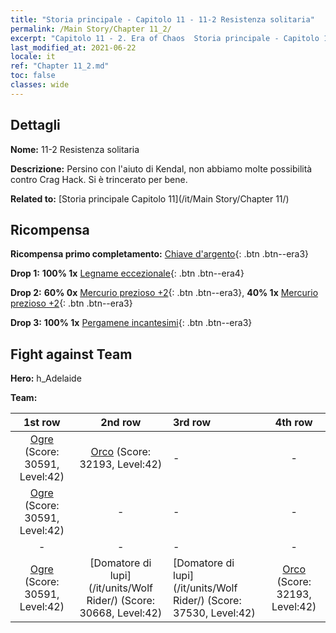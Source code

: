 ```yaml
---
title: "Storia principale - Capitolo 11 - 11-2 Resistenza solitaria"
permalink: /Main Story/Chapter 11_2/
excerpt: "Capitolo 11 - 2. Era of Chaos  Storia principale - Capitolo 11_2. 11-2 Resistenza solitaria"
last_modified_at: 2021-06-22
locale: it
ref: "Chapter 11_2.md"
toc: false
classes: wide
---
```


## Dettagli

 **Nome:** 11-2 Resistenza solitaria

 **Descrizione:** Persino con l'aiuto di Kendal, non abbiamo molte possibilità contro Crag Hack. Si è trincerato per bene.

 **Related to:** [Storia principale Capitolo 11](/it/Main Story/Chapter 11/)

## Ricompensa

 **Ricompensa primo completamento:** [Chiave d'argento](/ItemsIT/con_693/){: .btn .btn--era3}

 **Drop 1:** **100% 1x** [Legname eccezionale](/ItemsIT/mat_34/){: .btn .btn--era4}

 **Drop 2:** **60% 0x** [Mercurio prezioso +2](/ItemsIT/mat_28/){: .btn .btn--era3}, **40% 1x** [Mercurio prezioso +2](/ItemsIT/mat_28/){: .btn .btn--era3}

 **Drop 3:** **100% 1x** [Pergamene incantesimi](/ItemsIT/con_694/){: .btn .btn--era3}


## Fight against Team
 **Hero:** h_Adelaide

 **Team:**


  | 1st row | 2nd row | 3rd row | 4th row |
  |:----:|:----:|:----|:----:|
  | [Ogre](/it/units/Ogre/) (Score: 30591, Level:42)  | [Orco](/it/units/Orc/) (Score: 32193, Level:42)  | - | - |
  | [Ogre](/it/units/Ogre/) (Score: 30591, Level:42)  | - | - | - |
  | - | - | - | - |
  | [Ogre](/it/units/Ogre/) (Score: 30591, Level:42)  | [Domatore di lupi](/it/units/Wolf Rider/) (Score: 30668, Level:42)  | [Domatore di lupi](/it/units/Wolf Rider/) (Score: 37530, Level:42)  | [Orco](/it/units/Orc/) (Score: 32193, Level:42)  |


